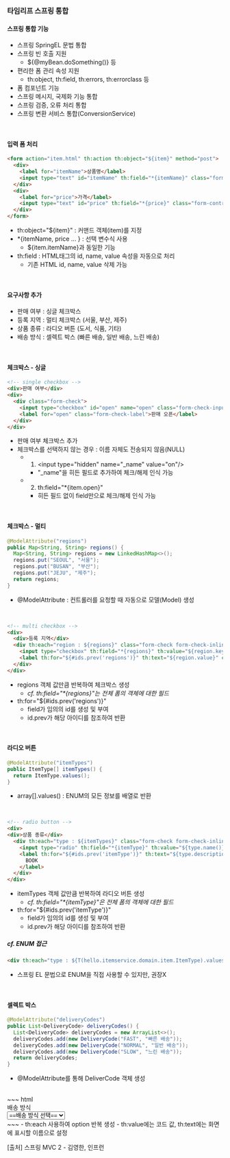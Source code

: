 ### 타임리프 스프링 통합
#### 스프링 통합 기능
- 스프링 SpringEL 문법 통합
- 스프링 빈 호출 지원
  - ${@myBean.doSomething()} 등
- 편리한 폼 관리 속성 지원
  - th:object, th:field, th:errors, th:errorclass 등
- 폼 컴포넌트 기능
- 스프링 메시지, 국제화 기능 통합
- 스프링 검증, 오류 처리 통합
- 스프링 변환 서비스 통합(ConversionService)
<br>

#### 입력 폼 처리
~~~ html
<form action="item.html" th:action th:object="${item}" method="post">
  <div>
    <label for="itemName">상품명</label>
    <input type="text" id="itemName" th:field="*{itemName}" class="form-control" placeholder="이름을 입력하세요">
  </div>
  <div>
    <label for="price">가격</label>
    <input type="text" id="price" th:field="*{price}" class="form-control" placeholder="가격을 입력하세요">
  </div>
</form>
~~~
- th:object="${item}" : 커맨드 객체(item)를 지정
- *{itemName, price ... } : 선택 변수식 사용
  - ${item.itemName}과 동일한 기능
- th:field : HTML태그의 id, name, value 속성을 자동으로 처리
  - 기존 HTML id, name, value 삭제 가능
<br>

#### 요구사항 추가
- 판매 여부 : 싱글 체크박스
- 등록 지역 : 멀티 체크박스 (서울, 부산, 제주)
- 상품 종류 : 라디오 버튼 (도서, 식품, 기타)
- 배송 방식 : 셀렉트 박스 (빠른 배송, 일반 배송, 느린 배송)
<br>

#### 체크박스 - 싱글
~~~ html
<!-- single checkbox -->
<div>판매 여부</div>
<div>
  <div class="form-check">
    <input type="checkbox" id="open" name="open" class="form-check-input">
    <label for="open" class="form-check-label">판매 오픈</label>
  </div>
</div>
~~~
- 판매 여부 체크박스 추가
- 체크박스를 선택하지 않는 경우 : 이름 자체도 전송되지 않음(NULL)
  - 1) <input type="hidden" name="_name" value="on"/\>
    - "_name"을 히든 필드로 추가하여 체크/해제 인식 가능
  - 2) th:field="\*{item.open}"
    - 히든 필드 없이 field만으로 체크/해제 인식 가능

<br>

#### 체크박스 - 멀티
~~~ java
@ModelAttribute("regions")
public Map<String, String> regions() {
  Map<String, String> regions = new LinkedHashMap<>(); 
  regions.put("SEOUL", "서울");
  regions.put("BUSAN", "부산");
  regions.put("JEJU", "제주");
  return regions;
}
~~~
- @ModelAttribute : 컨트롤러를 요청할 때 자동으로 모델(Model) 생성
<br>

~~~ html
<!-- multi checkbox -->
<div>
  <div>등록 지역</div>
  <div th:each="region : ${regions}" class="form-check form-check-inline">
    <input type="checkbox" th:field="*{regions}" th:value="${region.key}" class="form-check-input">
    <label th:for="${#ids.prev('regions')}" th:text="${region.value}" class="form-check-label">서울</label>
  </div>
</div>
~~~
- regions 객체 값만큼 반복하여 체크박스 생성
  - _cf. th:field="*{regions}"는 전체 폼의 객체에 대한 필드_
- th:for="${#ids.prev('regions')}"
  - field가 임의의 id를 생성 및 부여
  - id.prev가 해당 아이디를 참조하여 반환
<br>

#### 라디오 버튼
~~~ java
@ModelAttribute("itemTypes")
public ItemType[] itemTypes() {
  return ItemType.values();
}
~~~
- array[].values() : ENUM의 모든 정보를 배열로 반환
<br>

~~~ html
<!-- radio button -->
<div>
<div>상품 종류</div>
  <div th:each="type : ${itemTypes}" class="form-check form-check-inline">
    <input type="radio" th:field="*{itemType}" th:value="${type.name()}" class="form-check-input">
    <label th:for="${#ids.prev('itemType')}" th:text="${type.description}" class="form-check-label">
      BOOK
    </label>
  </div>
</div>
~~~
- itemTypes 객체 값만큼 반복하여 라디오 버튼 생성
  - _cf. th:field="*{itemType}"은 전체 폼의 객체에 대한 필드_
- th:for="${#ids.prev('itemType')}"
  - field가 임의의 id를 생성 및 부여
  - id.prev가 해당 아이디를 참조하여 반환

##### cf. ENUM 접근
~~~ html
<div th:each="type : ${T(hello.itemservice.domain.item.ItemType).values()}">
~~~
- 스프링 EL 문법으로 ENUM을 직접 사용할 수 있지만, 권장X
<br>

#### 셀렉트 박스
~~~ java
@ModelAttribute("deliveryCodes")
public List<DeliveryCode> deliveryCodes() {
  List<DeliveryCode> deliveryCodes = new ArrayList<>();
  deliveryCodes.add(new DeliveryCode("FAST", "빠른 배송")); 
  deliveryCodes.add(new DeliveryCode("NORMAL", "일반 배송")); 
  deliveryCodes.add(new DeliveryCode("SLOW", "느린 배송")); 
  return deliveryCodes;
}
~~~
- @ModelAttribute를 통해 DeliverCode 객체 생성
<br>
~~~ html
<!-- SELECT -->
<div>
  <div>배송 방식</div>
  <select th:field="*{deliveryCode}" class="form-select">
    <option value="">==배송 방식 선택==</option>
    <option th:each="deliveryCode : ${deliveryCodes}" th:value="${deliveryCode.code}" th:text="${deliveryCode.displayName}">FAST</option>
  </select>
</div>
~~~
- th:each 사용하여 option 반복 생성
- th:value에는 코드 값, th:text에는 화면에 표시할 이름으로 설정
<br>

>
[출처] 스프링 MVC 2 - 김영한, 인프런